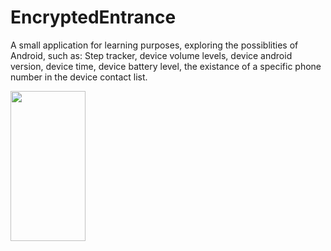 # EncryptedEntrance

A small application for learning purposes, exploring the possiblities of Android, such as:
Step tracker, device volume levels, device android version, device time, device battery level, the existance of a specific phone number in the device contact list.

<img src="https://i.imgur.com/63G88we.png" height="240" width="120">
